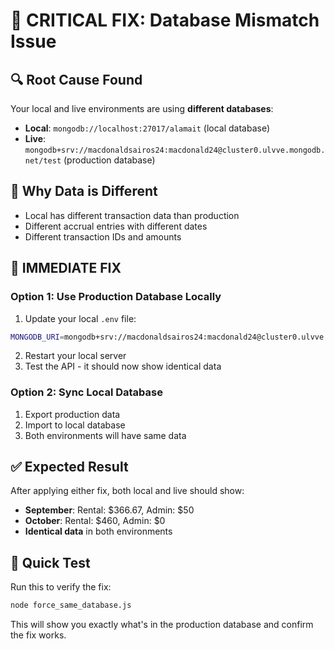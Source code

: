 # 🚨 CRITICAL FIX: Database Mismatch Issue

## 🔍 **Root Cause Found**
Your local and live environments are using **different databases**:

- **Local**: `mongodb://localhost:27017/alamait` (local database)
- **Live**: `mongodb+srv://macdonaldsairos24:macdonald24@cluster0.ulvve.mongodb.net/test` (production database)

## 🎯 **Why Data is Different**
- Local has different transaction data than production
- Different accrual entries with different dates
- Different transaction IDs and amounts

## 🚀 **IMMEDIATE FIX**

### **Option 1: Use Production Database Locally**
1. Update your local `.env` file:
```bash
MONGODB_URI=mongodb+srv://macdonaldsairos24:macdonald24@cluster0.ulvve.mongodb.net/test?retryWrites=true&w=majority&appName=Cluster0
```

2. Restart your local server
3. Test the API - it should now show identical data

### **Option 2: Sync Local Database**
1. Export production data
2. Import to local database
3. Both environments will have same data

## ✅ **Expected Result**
After applying either fix, both local and live should show:
- **September**: Rental: $366.67, Admin: $50
- **October**: Rental: $460, Admin: $0
- **Identical data** in both environments

## 🔧 **Quick Test**
Run this to verify the fix:
```bash
node force_same_database.js
```

This will show you exactly what's in the production database and confirm the fix works.
